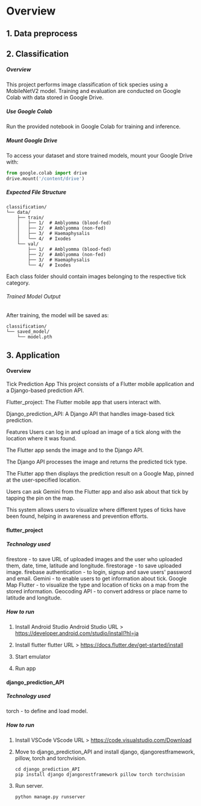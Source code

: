 # Overview

## 1. Data preprocess

## 2. Classification

##### Overview

This project performs image classification of tick species using a MobileNetV2 model. Training and evaluation are conducted on Google Colab with data stored in Google Drive.

##### Use Google Colab

Run the provided notebook in Google Colab for training and inference.

##### Mount Google Drive

To access your dataset and store trained models, mount your Google Drive with:

```python
from google.colab import drive
drive.mount('/content/drive')
```

##### Expected File Structure

```
classification/
└── data/
    ├── train/
    │   ├── 1/  # Amblyomma (blood-fed)
    │   ├── 2/  # Amblyomma (non-fed)
    │   ├── 3/  # Haemaphysalis
    │   └── 4/  # Ixodes
    └── val/
        ├── 1/  # Amblyomma (blood-fed)
        ├── 2/  # Amblyomma (non-fed)
        ├── 3/  # Haemaphysalis
        └── 4/  # Ixodes
```

Each class folder should contain images belonging to the respective tick category.

###### Trained Model Output

After training, the model will be saved as:

```
classification/
└── saved_model/
    └── model.pth
```

## 3. Application

#### Overview

Tick Prediction App
This project consists of a Flutter mobile application and a Django-based prediction API.

Flutter_project: The Flutter mobile app that users interact with.

Django_prediction_API: A Django API that handles image-based tick prediction.

Features
Users can log in and upload an image of a tick along with the location where it was found.

The Flutter app sends the image and to the Django API.

The Django API processes the image and returns the predicted tick type.

The Flutter app then displays the prediction result on a Google Map, pinned at the user-specified location.

Users can ask Gemini from the Flutter app and also ask about that tick by tapping the pin on the map.

This system allows users to visualize where different types of ticks have been found, helping in awareness and prevention efforts.

#### flutter_project

##### Technology used 

firestore - to save URL of uploaded images and the user who uploaded them, date, time, latitude and longitude.
firestorage - to save uploaded image.
firebase authentication - to login, signup and save users' password and email.
Gemini - to enable users to get information about tick.
Google Map Flutter - to visualize the type and location of ticks on a map from the stored information.
Geocoding API - to convert address or place name to latitude and longitude.

##### How to run
1. Install Android Studio
   Android Studio URL > https://developer.android.com/studio/install?hl=ja

2. Install flutter
   flutter URL > https://docs.flutter.dev/get-started/install

3. Start emulator

5. Run app


#### django_prediction_API

##### Technology used

torch - to define and load model.

##### How to run
1. Install VSCode
   VScode URL > https://code.visualstudio.com/Download

2. Move to django_prediction_API and install django, djangorestframework, pillow, torch and torchvision.
   ```
   cd django_prediction_API
   pip install django djangorestframework pillow torch torchvision
   ```

3. Run server.  
   ```
   python manage.py runserver
   ```
